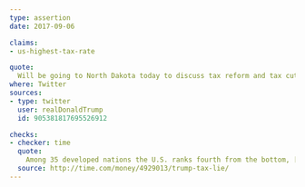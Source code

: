 ```yaml
---
type: assertion
date: 2017-09-06

claims:
- us-highest-tax-rate

quote:
  Will be going to North Dakota today to discuss tax reform and tax cuts. We are the highest taxed nation in the world - that will change.
where: Twitter
sources:
- type: twitter
  user: realDonaldTrump
  id: 905381817695526912

checks:
- checker: time
  quote:
    Among 35 developed nations the U.S. ranks fourth from the bottom, [according to a recent study by the OECD](http://time.com/money/4862673/us-tax-burden-vs-oecd-countries/).
  source: http://time.com/money/4929013/trump-tax-lie/
---
```

